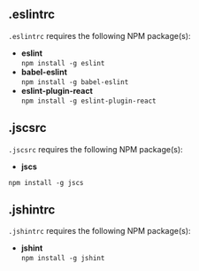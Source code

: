 .eslintrc
---
`.eslintrc` requires the following NPM package(s):

- **eslint**  
  `npm install -g eslint`
- **babel-eslint**  
  `npm install -g babel-eslint`
- **eslint-plugin-react**  
  `npm install -g eslint-plugin-react`


.jscsrc
---
`.jscsrc` requires the following NPM package(s):

- **jscs**  
```console
npm install -g jscs
```


.jshintrc
---
`.jshintrc` requires the following NPM package(s):

- **jshint**  
  `npm install -g jshint`
